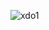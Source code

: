 ![xdo1](https://github.com/KaViShKa99/XDONoise-frontend/assets/66528404/3dee882e-15b1-42cc-8082-89a8422767d2)
